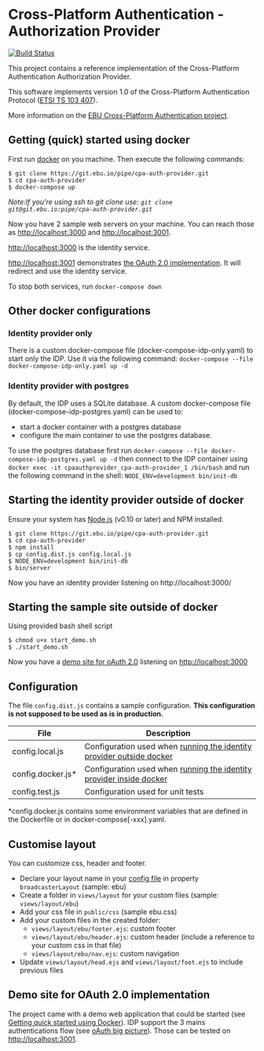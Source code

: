 # Cross-Platform Authentication - Authorization Provider

[![Build Status](https://travis-ci.org/ebu/cpa-auth-provider.svg?branch=develop)](https://travis-ci.org/ebu/cpa-auth-provider)

This project contains a reference implementation of the Cross-Platform
Authentication Authorization Provider.

This software implements version 1.0 of the Cross-Platform Authentication Protocol ([ETSI TS 103 407](https://portal.etsi.org/webapp/WorkProgram/Report_WorkItem.asp?WKI_ID=47970)).

More information on the [EBU Cross-Platform Authentication project](http://tech.ebu.ch/cpa).

## Getting (quick) started using docker

First run [docker](https://www.docker.com/) on you machine.
Then execute the following commands:

```
$ git clone https://git.ebu.io/pipe/cpa-auth-provider.git
$ cd cpa-auth-provider
$ docker-compose up
```
*Note:If you're using ssh to git clone use: `git clone git@git.ebu.io:pipe/cpa-auth-provider.git`*


Now you have 2 sample web servers on your machine.
You can reach those as [http://localhost:3000](http://localhost:3000) and [http://localhost:3001](http://localhost:3001).

[http://localhost:3000](http://localhost:3000) is the identity service.

[http://localhost:3001](http://localhost:3001) demonstrates [the OAuth 2.0 implementation](#demo-site-for-oauth-20-implementation). It will redirect and use the identity service.

To stop both services, run `docker-compose down`

## Other docker configurations

### Identity provider only

There is a custom docker-compose file (docker-compose-idp-only.yaml) to start only the IDP. Use it via the following command: `docker-compose --file docker-compose-idp-only.yaml up -d`

### Identity provider with postgres

By default, the IDP uses a SQLite database. 
A custom docker-compose file (docker-compose-idp-postgres.yaml) can be used to:
- start a docker container with a postgres database
- configure the main container to use the postgres database.

To use the postgres database first run `docker-compose --file docker-compose-idp-postgres.yaml up -d` then connect to the IDP container using `docker exec -it cpaauthprovider_cpa-auth-provider_1 /bin/bash` and run the following command in the shell: `NODE_ENV=development bin/init-db`


## Starting the identity provider outside of docker

Ensure your system has [Node.js](http://nodejs.org/) (v0.10 or later) and NPM installed.

```
$ git clone https://git.ebu.io/pipe/cpa-auth-provider.git
$ cd cpa-auth-provider
$ npm install
$ cp config.dist.js config.local.js
$ NODE_ENV=development bin/init-db
$ bin/server
```

Now you have an identity provider listening on http://localhost:3000/

## Starting the sample site outside of docker

Using provided bash shell script

```
$ chmod u+x start_demo.sh
$ ./start_demo.sh
```

Now you have a [demo site for oAuth 2.0](#demo-site-for-oauth-20-implementation) listening on [http://localhost:3000](http://localhost:3000)


## Configuration

The file `config.dist.js` contains a sample configuration. **This configuration is not supposed to be used as is in production.**

| File | Description |
| ----------------- | ----------- |
| config.local.js   | Configuration used when [running the identity provider outside docker](#starting-the-identitiy-provider-outside-of-docker)  |
| config.docker.js\*  | Configuration used when [running the identity provider inside docker](#getting-quick-started-using-docker) |
| config.test.js    | Configuration used for unit tests |

\*config.docker.js contains some environment variables that are defined in the Dockerfile or in docker-compose\[-xxx\].yaml.

## Customise layout

You can customize css, header and footer.

- Declare your layout name in your [config file](#configuration) in property `broadcasterLayout` (sample: ebu)
- Create a folder in `views/layout` for your custom files (sample: `views/layout/ebu`)
- Add your css file in `public/css` (sample ebu.css)
- Add your custom files in the created folder: 
	- `views/layout/ebu/footer.ejs`: custom footer
	- `views/layout/ebu/header.ejs`: custom header (include a reference to your custom css in that file)
	- `views/layout/ebu/nav.ejs`: custom navigation
- Update `views/layout/head.ejs` and `views/layout/foot.ejs` to include previous files


## Demo site for OAuth 2.0 implementation

The project came with a demo web application that could be started (see [Getting quick started using Docker](#getting-quick-started-using-docker)).
IDP support the 3 mains authentications flow (see [oAuth big picture](./oAuthBigPicture.md)). Those can be tested on [http://localhost:3001](http://localhost:3001).


